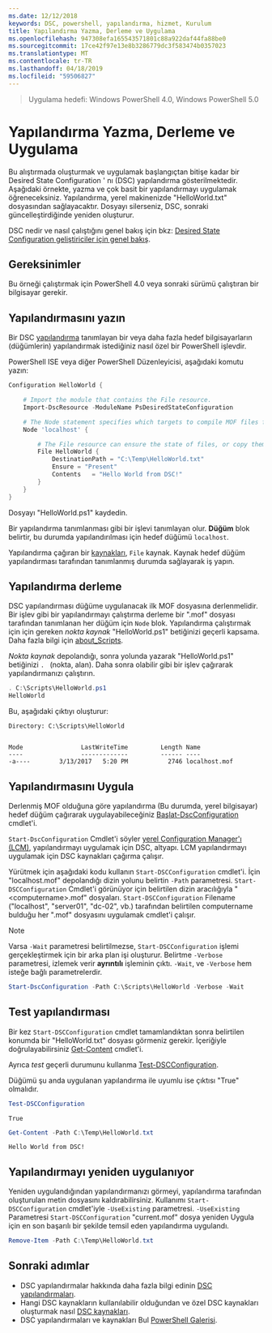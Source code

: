 ```yaml
---
ms.date: 12/12/2018
keywords: DSC, powershell, yapılandırma, hizmet, Kurulum
title: Yapılandırma Yazma, Derleme ve Uygulama
ms.openlocfilehash: 947308efa165543571801c88a922daf44fa88be0
ms.sourcegitcommit: 17ce42f97e13e8b3286779dc3f583474b0357023
ms.translationtype: MT
ms.contentlocale: tr-TR
ms.lasthandoff: 04/18/2019
ms.locfileid: "59506827"
---
```

> Uygulama hedefi: Windows PowerShell 4.0, Windows PowerShell 5.0

# <a name="write-compile-and-apply-a-configuration"></a>Yapılandırma Yazma, Derleme ve Uygulama

Bu alıştırmada oluşturmak ve uygulamak başlangıçtan bitişe kadar bir Desired State Configuration ' nı (DSC) yapılandırma gösterilmektedir.
Aşağıdaki örnekte, yazma ve çok basit bir yapılandırmayı uygulamak öğreneceksiniz. Yapılandırma, yerel makinenizde "HelloWorld.txt" dosyasından sağlayacaktır. Dosyayı silerseniz, DSC, sonraki güncelleştirdiğinde yeniden oluşturur.

DSC nedir ve nasıl çalıştığını genel bakış için bkz: [Desired State Configuration geliştiriciler için genel bakış](../overview/overview.md).

## <a name="requirements"></a>Gereksinimler

Bu örneği çalıştırmak için PowerShell 4.0 veya sonraki sürümü çalıştıran bir bilgisayar gerekir.

## <a name="write-the-configuration"></a>Yapılandırmasını yazın

Bir DSC [yapılandırma](configurations.md) tanımlayan bir veya daha fazla hedef bilgisayarların (düğümlerin) yapılandırmak istediğiniz nasıl özel bir PowerShell işlevdir.

PowerShell ISE veya diğer PowerShell Düzenleyicisi, aşağıdaki komutu yazın:

```powershell
Configuration HelloWorld {

    # Import the module that contains the File resource.
    Import-DscResource -ModuleName PsDesiredStateConfiguration

    # The Node statement specifies which targets to compile MOF files for, when this configuration is executed.
    Node 'localhost' {

        # The File resource can ensure the state of files, or copy them from a source to a destination with persistent updates.
        File HelloWorld {
            DestinationPath = "C:\Temp\HelloWorld.txt"
            Ensure = "Present"
            Contents   = "Hello World from DSC!"
        }
    }
}
```

Dosyayı "HelloWorld.ps1" kaydedin.

Bir yapılandırma tanımlanması gibi bir işlevi tanımlayan olur. **Düğüm** blok belirtir, bu durumda yapılandırılması için hedef düğümü `localhost`.

Yapılandırma çağıran bir [kaynakları](../resources/resources.md), `File` kaynak. Kaynak hedef düğüm yapılandırması tarafından tanımlanmış durumda sağlayarak iş yapın.

## <a name="compile-the-configuration"></a>Yapılandırma derleme

DSC yapılandırması düğüme uygulanacak ilk MOF dosyasına derlenmelidir.
Bir işlev gibi bir yapılandırmayı çalıştırma derleme bir ".mof" dosyası tarafından tanımlanan her düğüm için `Node` blok.
Yapılandırma çalıştırmak için için gereken *nokta kaynak* "HelloWorld.ps1" betiğinizi geçerli kapsama.
Daha fazla bilgi için [about_Scripts](/powershell/module/microsoft.powershell.core/about/about_scripts?view=powershell-6#script-scope-and-dot-sourcing).

<!-- markdownlint-disable MD038 -->
*Nokta kaynak* depolandığı, sonra yolunda yazarak "HelloWorld.ps1" betiğinizi `. ` (nokta, alan). Daha sonra olabilir gibi bir işlev çağırarak yapılandırmanızı çalıştırın.
<!-- markdownlint-enable MD038 -->

```powershell
. C:\Scripts\HelloWorld.ps1
HelloWorld
```

Bu, aşağıdaki çıktıyı oluşturur:

```output
Directory: C:\Scripts\HelloWorld


Mode                LastWriteTime         Length Name
----                -------------         ------ ----
-a----        3/13/2017   5:20 PM           2746 localhost.mof
```

## <a name="apply-the-configuration"></a>Yapılandırmasını Uygula

Derlenmiş MOF olduğuna göre yapılandırma (Bu durumda, yerel bilgisayar) hedef düğüm çağırarak uygulayabileceğiniz [Başlat-DscConfiguration](/powershell/module/psdesiredstateconfiguration/start-dscconfiguration) cmdlet'i.

`Start-DscConfiguration` Cmdlet'i söyler [yerel Configuration Manager'ı (LCM)](../managing-nodes/metaConfig.md), yapılandırmayı uygulamak için DSC, altyapı.
LCM yapılandırmayı uygulamak için DSC kaynakları çağırma çalışır.

Yürütmek için aşağıdaki kodu kullanın `Start-DSCConfiguration` cmdlet'i. İçin "localhost.mof" depolandığı dizin yolunu belirtin `-Path` parametresi. `Start-DSCConfiguration` Cmdlet'i görünüyor için belirtilen dizin aracılığıyla "\<computername\>.mof" dosyaları. `Start-DSCConfiguration` Filename ("localhost", "server01", "dc-02", vb.) tarafından belirtilen computername bulduğu her ".mof" dosyasını uygulamak cmdlet'i çalışır.

> [!NOTE]
> Varsa `-Wait` parametresi belirtilmezse, `Start-DSCConfiguration` işlemi gerçekleştirmek için bir arka plan işi oluşturur. Belirtme `-Verbose` parametresi, izlemek verir **ayrıntılı** işleminin çıktı. `-Wait`, ve `-Verbose` hem isteğe bağlı parametrelerdir.

```powershell
Start-DscConfiguration -Path C:\Scripts\HelloWorld -Verbose -Wait
```

## <a name="test-the-configuration"></a>Test yapılandırması

Bir kez `Start-DSCConfiguration` cmdlet tamamlandıktan sonra belirtilen konumda bir "HelloWorld.txt" dosyası görmeniz gerekir. İçeriğiyle doğrulayabilirsiniz [Get-Content](/powershell/module/microsoft.powershell.management/get-content) cmdlet'i.

Ayrıca *test* geçerli durumunu kullanma [Test-DSCConfiguration](/powershell/module/psdesiredstateconfiguration/Test-DSCConfiguration).

Düğümü şu anda uygulanan yapılandırma ile uyumlu ise çıktısı "True" olmalıdır.

```powershell
Test-DSCConfiguration
```

```output
True
```

```powershell
Get-Content -Path C:\Temp\HelloWorld.txt
```

```output
Hello World from DSC!
```

## <a name="re-applying-the-configuration"></a>Yapılandırmayı yeniden uygulanıyor

Yeniden uygulandığından yapılandırmanızı görmeyi, yapılandırma tarafından oluşturulan metin dosyasını kaldırabilirsiniz. Kullanımı `Start-DSCConfiguration` cmdlet'iyle `-UseExisting` parametresi. `-UseExisting` Parametresi `Start-DSCConfiguration` "current.mof" dosya yeniden Uygula için en son başarılı bir şekilde temsil eden yapılandırma uygulandı.

```powershell
Remove-Item -Path C:\Temp\HelloWorld.txt
```

## <a name="next-steps"></a>Sonraki adımlar

- DSC yapılandırmalar hakkında daha fazla bilgi edinin [DSC yapılandırmaları](configurations.md).
- Hangi DSC kaynakların kullanılabilir olduğundan ve özel DSC kaynakları oluşturmak nasıl [DSC kaynakları](../resources/resources.md).
- DSC yapılandırmaları ve kaynakları Bul [PowerShell Galerisi](https://www.powershellgallery.com/).
